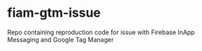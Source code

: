 # fiam-gtm-issue
Repo containing reproduction code for issue with Firebase InApp Messaging and Google Tag Manager
